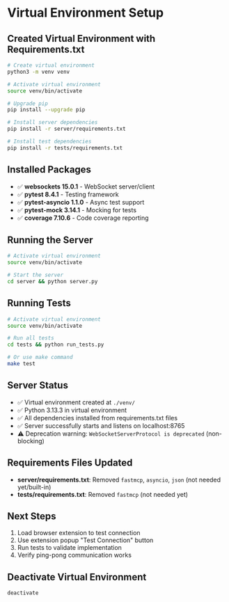 # Virtual Environment Setup

## Created Virtual Environment with Requirements.txt

```bash
# Create virtual environment
python3 -m venv venv

# Activate virtual environment
source venv/bin/activate

# Upgrade pip
pip install --upgrade pip

# Install server dependencies
pip install -r server/requirements.txt

# Install test dependencies
pip install -r tests/requirements.txt
```

## Installed Packages
- ✅ **websockets 15.0.1** - WebSocket server/client
- ✅ **pytest 8.4.1** - Testing framework
- ✅ **pytest-asyncio 1.1.0** - Async test support
- ✅ **pytest-mock 3.14.1** - Mocking for tests
- ✅ **coverage 7.10.6** - Code coverage reporting

## Running the Server

```bash
# Activate virtual environment
source venv/bin/activate

# Start the server
cd server && python server.py
```

## Running Tests

```bash
# Activate virtual environment
source venv/bin/activate

# Run all tests
cd tests && python run_tests.py

# Or use make command
make test
```

## Server Status
- ✅ Virtual environment created at `./venv/`
- ✅ Python 3.13.3 in virtual environment
- ✅ All dependencies installed from requirements.txt files
- ✅ Server successfully starts and listens on localhost:8765
- ⚠️ Deprecation warning: `WebSocketServerProtocol is deprecated` (non-blocking)

## Requirements Files Updated
- **server/requirements.txt**: Removed `fastmcp`, `asyncio`, `json` (not needed yet/built-in)
- **tests/requirements.txt**: Removed `fastmcp` (not needed yet)

## Next Steps
1. Load browser extension to test connection
2. Use extension popup "Test Connection" button
3. Run tests to validate implementation
4. Verify ping-pong communication works

## Deactivate Virtual Environment
```bash
deactivate
```